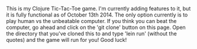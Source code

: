 This is my Clojure Tic-Tac-Toe game. I'm currently adding features to it, but it is fully functional as of October 13th 2014. The only option currently is to play human vs the unbeatable computer. If you think you can beat the computer, go ahead and click on the 'git clone' button on this page. Open the directory that you've cloned this to and type 'lein run' (without the quotes) and the game will run for you! Good luck!